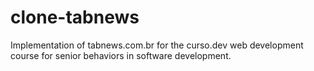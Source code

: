 # clone-tabnews

Implementation of tabnews.com.br for the curso.dev web development course for senior behaviors in software development.
